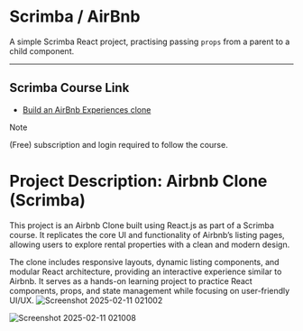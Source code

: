 # Scrimba / AirBnb

A simple Scrimba React project, practising passing `props` from a parent to a child component.

---

## Scrimba Course Link

- [Build an AirBnb Experiences clone](https://scrimba.com/playlist/pqQgrcN)

> [!NOTE]
> (Free) subscription and login required to follow the course.

<h1>Project Description: Airbnb Clone (Scrimba)</h1>
This project is an Airbnb Clone built using React.js as part of a Scrimba course. It replicates the core UI and functionality of Airbnb’s listing pages, allowing users to explore rental properties with a clean and modern design.

The clone includes responsive layouts, dynamic listing components, and modular React architecture, providing an interactive experience similar to Airbnb. It serves as a hands-on learning project to practice React components, props, and state management while focusing on user-friendly UI/UX.
![Screenshot 2025-02-11 021002](https://github.com/user-attachments/assets/81349b96-81c3-4c02-92ef-d0e0b9ac66b6)

![Screenshot 2025-02-11 021008](https://github.com/user-attachments/assets/d32574d1-27af-4c19-a84b-928ef5ad5234)





